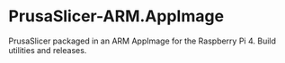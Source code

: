 # PrusaSlicer-ARM.AppImage
PrusaSlicer packaged in an ARM AppImage for the Raspberry Pi 4. Build utilities and releases.
